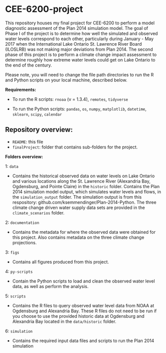 # CEE-6200-project
This repository houses my final project for CEE-6200 to perform a model diagnostic assessment of the Plan 2014 simulation model. The goal of Phase I of the project is to determine how well the simulated and observed water levels correspond to each other, particularly during January - May 2017 when the International Lake Ontario St. Lawrence River Board (ILOSLRB) was not making major deviations from Plan 2014. The second phase of this project is to perform a climate change impact assessment to determine roughly how extreme water levels could get on Lake Ontario to the end of the century. 

Please note, you will need to change the file path directories to run the R and Python scripts on your local machine, described below. 

**Requirements:**

* To run the R scripts: `rnoaa` (v = 1.3.4), `remotes`, `tidyverse`

* To run the Python scripts: `pandas`, `os`, `numpy`, `matplotlib`, `datetime`, `sklearn`, `scipy`, `calendar`

## Repository overview:

* `README`: this file
* `finalProject`: folder that contains sub-folders for the project. 

**Folders overview:**

1: `data`

* Contains the historical observed data on water levels on Lake Ontario and various locations along the St. Lawrence River (Alexandria Bay, Ogdensburg, and Pointe Claire) in the `historic` folder. Contains the Plan 2014 simulation model output, which simulates water levels and flows, in the `simulation_output` folder. The simulation output is from this respository: github.com/ksemmendinger/Plan-2014-Python. The three climate change driven water supply data sets are provided in the `climate_scenarios` folder. 

2: `documentation`

* Contains the metadata for where the observed data were obtained for this project. Also contains metadata on the three climate change projections.  

3: `figs`

* Contains all figures produced from this project. 

4: `py-scripts`

* Contain the Python scripts to load and clean the observed water level data, as well as perform the analysis. 

5: `scripts`

* Contains the R files to query observed water level data from NOAA at Ogdensburg and Alexandria Bay. These R files do not need to be run if you choose to use the provided historic data at Ogdensburg and Alexandria Bay located in the `data/historic` folder. 

6: `simulation`

* Contains the required input data files and scripts to run the Plan 2014 simulation
